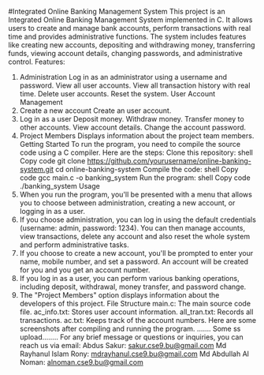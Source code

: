 #Integrated Online Banking Management System
This project is an Integrated Online Banking Management System implemented in C. It allows
users to create and manage bank accounts, perform transactions with real time and provides
administrative functions. The system includes features like creating new accounts, depositing
and withdrawing money, transferring funds, viewing account details, changing passwords, and
administrative control.
Features:
1. Administration
Log in as an administrator using a username and password.
View all user accounts.
View all transaction history with real time.
Delete user accounts.
Reset the system.
User Account Management
2. Create a new account
Create an user account.
3. Log in as a user
Deposit money.
Withdraw money.
Transfer money to other accounts.
View account details.
Change the account password.
4. Project Members
 Displays information about the project team members.
Getting Started
To run the program, you need to compile the source code using a C compiler. Here are
the steps:
Clone this repository:
shell
Copy code
git clone https://github.com/yourusername/online-banking-system.git
cd online-banking-system
Compile the code:
shell
Copy code
gcc main.c -o banking_system
Run the program:
shell
Copy code
./banking_system
Usage
1. When you run the program, you'll be presented with a menu that allows you to
choose between administration, creating a new account, or logging in as a user.
2. If you choose administration, you can log in using the default credentials
(username: admin, password: 1234). You can then manage accounts, view
transactions, delete any account and also reset the whole system and perform
administrative tasks.
3. If you choose to create a new account, you'll be prompted to enter your name,
mobile number, and set a password. An account will be created for you and you
get an account number.
4. If you log in as a user, you can perform various banking operations, including
deposit, withdrawal, money transfer, and password change.
5. The "Project Members" option displays information about the developers of this
project.
File Structure
main.c: The main source code file.
ac_info.txt: Stores user account information.
all_tran.txt: Records all transactions.
ac.txt: Keeps track of the account numbers.
Here are some screenshots after compiling and running the
program.
 ……. Some ss upload……..
For any brief message or questions or inquiries, you can reach us
via email:
Abdus Sakur: sakur.cse9.bu@gmail.com
Md Rayhanul Islam Rony: mdrayhanul.cse9.bu@gmail.com
Md Abdullah Al Noman: alnoman.cse9.bu@gmail.com
